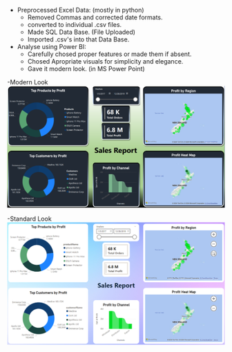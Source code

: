 - Preprocessed Excel Data: (mostly in python)
  - Removed Commas and corrected date formats.
  - converted to individual .csv files.
  - Made SQL Data Base. (File Uploaded)
  - Imported .csv's into that Data Base.
- Analyse using Power BI:
  - Carefully chosed proper features or made them if absent.
  - Chosed Apropriate visuals for simplicity and elegance.
  - Gave it modern look. (in MS Power Point)

-Modern Look
![Modern Dashboard Screenshot](ModernDashborad.png)

-Standard Look
![Standard Dashboard Screenshot](StandarsDashboard.png)
